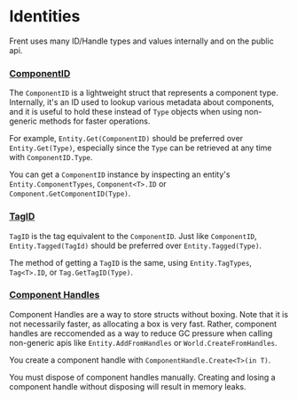 # Identities

Frent uses many ID/Handle types and values internally and on the public api.

### [ComponentID](/api/Frent.Core.ComponentID.html)

The `ComponentID` is a lightweight struct that represents a component type. Internally, it's an ID used to lookup various metadata about components, and it is useful to hold these instead of `Type` objects when using non-generic methods for faster operations.

For example, `Entity.Get(ComponentID)` should be preferred over `Entity.Get(Type)`, especially since the `Type` can be retrieved at any time with `ComponentID.Type`.

You can get a `ComponentID` instance by inspecting an entity's `Entity.ComponentTypes`, `Component<T>.ID` or `Component.GetComponentID(Type)`.

### [TagID](/api/Frent.Core.TagID.html)

`TagID` is the tag equivalent to the `ComponentID`. Just like `ComponentID`, `Entity.Tagged(TagId)` should be preferred over `Entity.Tagged(Type)`.

The method of getting a `TagID` is the same, using `Entity.TagTypes`, `Tag<T>.ID`, or `Tag.GetTagID(Type)`.

### [Component Handles](/api/Frent.Core.ComponentHandle.html)

Component Handles are a way to store structs without boxing. Note that it is not necessarily faster, as allocating a box is very fast. Rather, component handles are reccomended as a way to reduce GC pressure when calling non-generic apis like `Entity.AddFromHandles` or `World.CreateFromHandles`.

You create a component handle with `ComponentHandle.Create<T>(in T)`.

You must dispose of component handles manually. Creating and losing a component handle without disposing will result in memory leaks.
